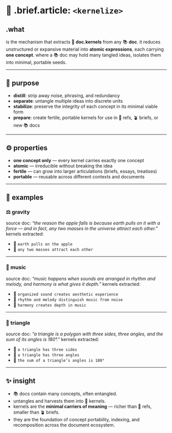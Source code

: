 # 🧩 .brief.article: `<kernelize>`

## .what
**<kernelize>** is the mechanism that extracts 🌱 **doc.kernels** from any 📚 **doc**.
it reduces unstructured or expansive material into **atomic expressions**, each carrying **one concept**.
where a 📚 doc may hold many tangled ideas, <kernelize> isolates them into minimal, portable seeds.

---

## 🎯 purpose
- **distill**: strip away noise, phrasing, and redundancy
- **separate**: untangle multiple ideas into discrete units
- **stabilize**: preserve the integrity of each concept in its minimal viable form
- **prepare**: create fertile, portable kernels for use in 🔖 refs, 🪴 briefs, or new 📚 docs

---

## ⚙️ properties
- **one concept only** — every kernel carries exactly one concept
- **atomic** — irreducible without breaking the idea
- **fertile** — can grow into larger articulations (briefs, essays, treatises)
- **portable** — reusable across different contexts and documents

---

## 📌 examples

### ⚖️ gravity
source doc: *“the reason the apple falls is because earth pulls on it with a force — and in fact, any two masses in the universe attract each other.”*
kernels extracted:
- 🌱 `earth pulls on the apple`
- 🌱 `any two masses attract each other`

---

### 🎵 music
source doc: *“music happens when sounds are arranged in rhythm and melody, and harmony is what gives it depth.”*
kernels extracted:
- 🌱 `organized sound creates aesthetic experience`
- 🌱 `rhythm and melody distinguish music from noise`
- 🌱 `harmony creates depth in music`

---

### 🧩 triangle
source doc: *“a triangle is a polygon with three sides, three angles, and the sum of its angles is 180°.”*
kernels extracted:
- 🌱 `a triangle has three sides`
- 🌱 `a triangle has three angles`
- 🌱 `the sum of a triangle’s angles is 180°`

---

## ✨ insight
- 📚 docs contain many concepts, often entangled.
- **<kernelize>** untangles and harvests them into 🌱 kernels.
- kernels are the **minimal carriers of meaning** — richer than 🔖 refs, smaller than 🪴 briefs.
- they are the foundation of concept portability, indexing, and recomposition across the document ecosystem.
